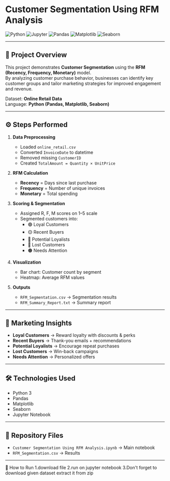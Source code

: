 # Customer Segmentation Using RFM Analysis

![Python](https://img.shields.io/badge/Python-3.9%2B-blue?logo=python)
![Jupyter](https://img.shields.io/badge/Jupyter-Notebook-orange?logo=jupyter)
![Pandas](https://img.shields.io/badge/Pandas-Data%20Analysis-green?logo=pandas)
![Matplotlib](https://img.shields.io/badge/Matplotlib-Visualization-yellow?logo=plotly)
![Seaborn](https://img.shields.io/badge/Seaborn-Statistical%20Plots-lightblue)

---

## 📌 Project Overview
This project demonstrates **Customer Segmentation** using the **RFM (Recency, Frequency, Monetary)** model.  
By analyzing customer purchase behavior, businesses can identify key customer groups and tailor marketing strategies for improved engagement and revenue.

Dataset: **Online Retail Data**  
Language: **Python (Pandas, Matplotlib, Seaborn)**  

---

## ⚙️ Steps Performed
1. **Data Preprocessing**
   - Loaded `online_retail.csv`
   - Converted `InvoiceDate` to datetime
   - Removed missing `CustomerID`
   - Created `TotalAmount = Quantity × UnitPrice`

2. **RFM Calculation**
   - **Recency** = Days since last purchase  
   - **Frequency** = Number of unique invoices  
   - **Monetary** = Total spending  

3. **Scoring & Segmentation**
   - Assigned R, F, M scores on 1–5 scale  
   - Segmented customers into:
     - 🟢 Loyal Customers  
     - 🟡 Recent Buyers  
     - 🔵 Potential Loyalists  
     - 🔴 Lost Customers  
     - 🟠 Needs Attention  

4. **Visualization**
   - Bar chart: Customer count by segment  
   - Heatmap: Average RFM values  

5. **Outputs**
   - `RFM_Segmentation.csv` → Segmentation results  
   - `RFM_Summary_Report.txt` → Summary report  

---

## 🚀 Marketing Insights
- **Loyal Customers** → Reward loyalty with discounts & perks  
- **Recent Buyers** → Thank-you emails + recommendations  
- **Potential Loyalists** → Encourage repeat purchases  
- **Lost Customers** → Win-back campaigns  
- **Needs Attention** → Personalized offers  

---

## 🛠️ Technologies Used
- Python 3  
- Pandas  
- Matplotlib  
- Seaborn  
- Jupyter Notebook  

---

## 📂 Repository Files
- `Customer Segmentation Using RFM Analysis.ipynb` → Main notebook  
- `RFM_Segmentation.csv` → Results  
---
🚀 How to Run
1.download file
2.run on jupyter notebook
3.Don't forget to download given dataset extract it from zip
